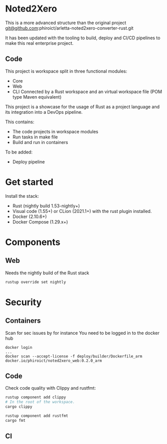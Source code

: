 # Noted2Xero

This is a more advanced structure than the original project git@github.com:phiroict/arletta-noted2xero-converter-rust.git

It has been updated with the tooling to build, deploy and CI/CD pipelines to make this real enterprise project. 


## Code
This project is workspace split in three functional modules: 
- Core
- Web
- CLI 
Connected by a Rust workspace and an virtual workspace file (POM type Maven equivalent)

This project is a showcase for the usage of Rust as a project language and its integration into a DevOps pipeline.

This contains: 
- The code projects in workspace modules
- Run tasks in make file
- Build and run in containers 

To be added: 
- Deploy pipeline


# Get started 

Install the stack: 
- Rust (nightly build 1.53-nightly+) 
- Visual code (1.55+) or CLion (2021.1+) with the rust plugin installed.  
- Docker (2.10.6+)
- Docker Compose (1.29.x+)

# Components 

## Web 
Needs the nightly build of the Rust stack

```bash 
rustup override set nightly
```


# Security

## Containers
Scan for sec issues by for instance
You need to be logged in to the docker hub


```
docker login
...
docker scan --accept-license -f deploy/builder/Dockerfile_arm docker.io/phiroict/noted2xero_web:0.2.0_arm
```

## Code 

Check code quality with Clippy and rustfmt: 

```bash
rustup component add clippy 
# In the root of the workspace. 
cargo clippy

rustup component add rustfmt
cargo fmt
```

## CI
